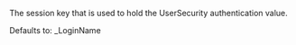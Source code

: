 ﻿The session key that is used to hold the UserSecurity authentication value.

Defaults to: _LoginName